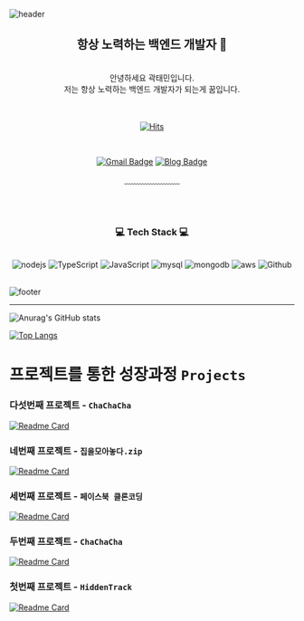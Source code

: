 ![header](https://capsule-render.vercel.app/api?type=waving&&color=gradient&height=100&section=header&fontSize=90)

<div align = "center">

## 항상 노력하는 백엔드 개발자 👋

<br/>
안녕하세요 곽태민입니다.<br/>
저는 항상 노력하는 백엔드 개발자가 되는게 꿈입니다.<br/>
<br/><br/>

[![Hits](https://hits.seeyoufarm.com/api/count/incr/badge.svg?url=https%3A%2F%2Fgithub.com%2Fkwak9898%2Fhit-counter&count_bg=%2379C83D&title_bg=%23555555&icon=&icon_color=%23E7E7E7&title=hits&edge_flat=false)](https://github.com/kwak9898)

</br>

[![Gmail Badge](https://img.shields.io/badge/Gmail-d14836?style=flat-square&logo=Gmail&logoColor=white&link=mailto:kwaktae1@gmail.com)](mailto:kwaktae1@gmail.com)
[![Blog Badge](http://img.shields.io/badge/-Blog-green?style=flat-square&logo=Naver&link=https://kwaktaem.tistory.com/)](https://kwaktaem.tistory.com/)

﹏﹏﹏﹏﹏﹏﹏

<br/><br/>

<h3>💻 Tech Stack 💻</h3>
 
<br/>
<img alt="nodejs" src ="https://img.shields.io/badge/-Node.js-339933?logo=node.js&logoColor=white&style=for-the-badge"/>
<img alt="TypeScript" src ="https://img.shields.io/badge/-TypeScript-#3178C6?logo=Typescript.js&logoColor=white&style=for-the-badge"/>
<img alt="JavaScript" src ="https://img.shields.io/badge/-JavaScript-f7df1e.svg?&style=for-the-badge&logo=Javascript&logoColor=white"/>
<img alt="mysql" src="https://img.shields.io/badge/mysql-4479A1?style=for-the-badge&logo=mysql&logoColor=white">
<img alt="mongodb" src ="https://img.shields.io/badge/-MongoDB-47A248?logo=mongoDB&logoColor=white&style=for-the-badge"/>
<img alt="aws" src="https://img.shields.io/badge/-Amazon-232F3E?logo=Amazon&logoColor=white&style=for-the-badge"/>
<img alt="Github" src="https://img.shields.io/badge/-Github-black?style=for-the-badge&logo=github&logoColor=white"/>
</div>

<br/>

![footer](https://capsule-render.vercel.app/api?type=waving&&color=gradient&height=100&section=footer&fontSize=90)

---

![Anurag's GitHub stats](https://github-readme-stats.vercel.app/api?username=kwak9898&show_icons=true&theme=apprentice)

[![Top Langs](https://github-readme-stats.vercel.app/api/top-langs/?username=kwak9898&layout=compact&thema=apprentice)](https://github.com/kwak9898)

# 프로젝트를 통한 성장과정 `Projects`

### 다섯번째 프로젝트 - `ChaChaCha`

[![Readme Card](https://github-readme-stats.vercel.app/api/pin?username=kwak9898&repo=bave&show_owner=true&theme=vue-dark)](https://github.com/kwak9898/bave)

### 네번째 프로젝트 - `집을모아놓다.zip`

[![Readme Card](https://github-readme-stats.vercel.app/api/pin?username=Team3-zip&repo=B-E&show_owner=true&theme=vue-dark)](https://github.com/Team3-zip/B-E)

### 세번째 프로젝트 - `페이스북 클론코딩`

[![Readme Card](https://github-readme-stats.vercel.app/api/pin?username=kwak9898&repo=facebook_clone&show_owner=true&theme=vue-dark)](https://github.com/kwak9898/facebook_clone)

### 두번째 프로젝트 - `ChaChaCha`

[![Readme Card](https://github-readme-stats.vercel.app/api/pin?username=kwak9898&repo=ChaChaCha_Back_end&show_owner=true&theme=vue-dark)](https://github.com/kwak9898/ChaChaCha_Back_end)

### 첫번째 프로젝트 - `HiddenTrack`

[![Readme Card](https://github-readme-stats.vercel.app/api/pin?username=kwak9898&repo=HiddenTrack&show_owner=true&theme=vue-dark)](https://github.com/kwak9898/HiddenTrack)
